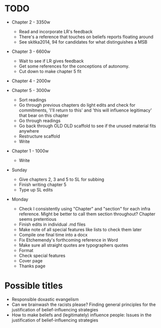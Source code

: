 # TODO

* Chapter 2 - 3350w
	* Read and incorporate LR's feedback
	* There's a reference that touches on beliefs reports floating around
	* See skitka2014, 94 for candidates for what distinguishes a MSB

* Chapter 3 - 6600w
	* Wait to see if LR gives feedback
	* Get some references for the conceptions of autonomy.
	* Cut down to make chapter 5 fit

* Chapter 4 - 2000w

* Chapter 5 - 3000w
	* Sort readings
	* Go through previous chapters do light edits and check for commitments, 'I'll return to this' and 'this will influence legitimacy' that bear on this chapter
	* Go through readings
	* Go back through OLD OLD scaffold to see if the unused material fits anywhere
	* Restructure scaffold
	* Write

* Chapter 1 - 1000w
	* Write

* Sunday
	* Give chapters 2, 3 and 5 to SL for subbing
	* Finish writing chapter 5
	* Type up SL edits

* Monday
	* Check I consistently using "Chapter" and "section" for each infra reference. Might be better to call them section throughout? Chapter seems pretentious
	* Finish edits in individual .md files
	* Make note of all special features like lists to check them later
	* Compile one final time into a docx
	* Fix Etchemendy's forthcoming reference in Word
	* Make sure all straight quotes are typographers quotes
	* Format
	* Check special features
	* Cover page
	* Thanks page

# Possible titles
* Responsible doxastic evangelism
* Can we brainwash the racists please? Finding general principles for the justification of belief-influencing strategies
* How to make beliefs and (legitimately) influence people: Issues in the justification of belief-influencing strategies
